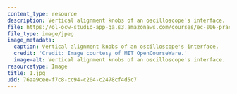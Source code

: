 ```yaml
---
content_type: resource
description: Vertical alignment knobs of an oscilloscope's interface.
file: https://ol-ocw-studio-app-qa.s3.amazonaws.com/courses/ec-s06-practical-electronics-fall-2004/76aa9ceef7c8cc94c204c2478cf4d5c7_1.jpg
file_type: image/jpeg
image_metadata:
  caption: Vertical alignment knobs of an oscilloscope's interface.
  credit: 'Credit: Image courtesy of MIT OpenCourseWare.'
  image-alt: Vertical alignment knobs of an oscilloscope's interface.
resourcetype: Image
title: 1.jpg
uid: 76aa9cee-f7c8-cc94-c204-c2478cf4d5c7
---
```

